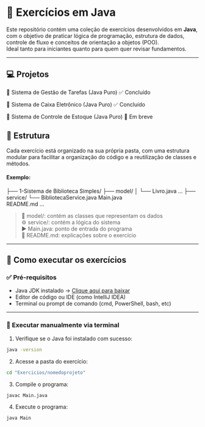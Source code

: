 # 🧠 Exercícios em Java

Este repositório contém uma coleção de exercícios desenvolvidos em **Java**, com o objetivo de praticar lógica de programação, estrutura de dados, controle de fluxo e conceitos de orientação a objetos (POO).  
Ideal tanto para iniciantes quanto para quem quer revisar fundamentos.

---

## 💻 Projetos

📂 Sistema de Gestão de Tarefas (Java Puro) ✅ Concluído

📂 Sistema de Caixa Eletrônico (Java Puro) ✅ Concluído

📂 Sistema de Controle de Estoque (Java Puro) 🔁 Em breve


## 📂 Estrutura

Cada exercício está organizado na sua própria pasta, com uma estrutura modular para facilitar a organização do código e a reutilização de classes e métodos.

#### Exemplo:
├── 1-Sistema de Biblioteca Simples/
├── model/ │
└── Livro.java
...
├── service/
└── BibliotecaService.java
Main.java   
README.md
...


> 📁 model/: contém as classes que representam os dados  
> ⚙️ service/: contém a lógica do sistema  
> ▶️ Main.java: ponto de entrada do programa  
> 📄 README.md: explicações sobre o exercício

---

## 🧪 Como executar os exercícios

### ✅ Pré-requisitos

- Java JDK instalado → [Clique aqui para baixar](https://www.oracle.com/java/technologies/javase-downloads.html)
- Editor de código ou IDE (como IntelliJ IDEA)
- Terminal ou prompt de comando (cmd, PowerShell, bash, etc)

---

### 🧰 Executar manualmente via terminal

1. Verifique se o Java foi instalado com sucesso:

```bash
java -version
```

2. Acesse a pasta do exercício:
```bash
cd "Exercicios/nomedoprojeto"
```

3. Compile o programa:
```bash
javac Main.java
```

4. Execute o programa:
```bash
java Main
```